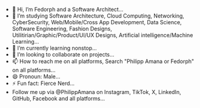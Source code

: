 - 👋 Hi, I’m Fedorph and a Software Architect...
- 👀 I’m studying Software Architecture, Cloud Computing, Networking, CyberSecurity, Web/Mobìle/Cross App Development, Data Science, Software Engineering, Fashion Designs, Utilitirian/Graphic/Product/UI/UX Designs, Artificial intelligence/Machine Learning...
- 🌱 I’m currently learning nonstop...
- 💞️ I’m looking to collaborate on projects...
- 📫 How to reach me on all platforms, Search "Philipp Amana or Fedorph" on all platforms...
- 😄 Pronoun: Male...
- ⚡ Fun fact: Fierce Nerd...
- Follow me up via @PhilippAmana on Instagram, TikTok, X, LinkedIn, GitHub, Facebook and all platforms...

<!---
Philipp Amana is a ✨ special ✨ repository because its `README.md` (this file) appears on your GitHub profile.
You can click the Preview link to take a look at your changes.
--->
